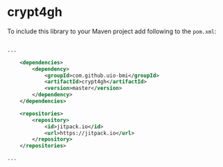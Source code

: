 # crypt4gh

To include this library to your Maven project add following to the `pom.xml`:

```xml

...

    <dependencies>
        <dependency>
            <groupId>com.github.uio-bmi</groupId>
            <artifactId>crypt4gh</artifactId>
            <version>master</version>
        </dependency>
    </dependencies>

    <repositories>
        <repository>
            <id>jitpack.io</id>
            <url>https://jitpack.io</url>
        </repository>
    </repositories>

...

```
